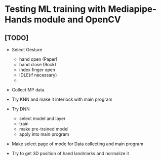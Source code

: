 # Testing ML training with Mediapipe-Hands module and OpenCV  

## **[TODO]**  
* Select Gesture  
    * hand open (Paper)
    * hand close (Rock)
    * index finger open
    * IDLE(if necessary)
    * 
* Collect MP data
* Try KNN and make it interlock with main program
* Try DNN  
  * select model and layer
  * train
  * make pre-trained model
  * apply into main program  

* Make select page of mode for Data collecting and main program
* Try to get 3D position of hand landmarks and normalize it